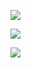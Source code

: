 

![](https://gitee.com/hxc8/images7/raw/master/img/202407190809829.jpg)





![](https://gitee.com/hxc8/images7/raw/master/img/202407190809671.jpg)





![](https://gitee.com/hxc8/images7/raw/master/img/202407190809546.jpg)



